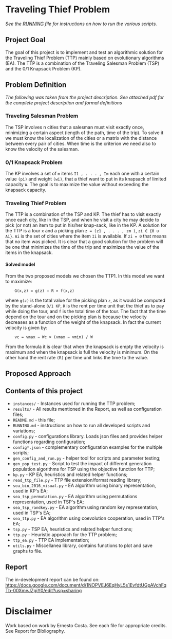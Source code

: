 # Traveling Thief Problem

_See the [RUNNING](RUNNING.md) file for instructions on how to run the various scripts._

## Project Goal

The goal of this project is to implement and test an algorithmic
solution for the Traveling Thief Problem (TTP) mainly based on evolutionary algorithms (EA). The TTP is a combination of the Traveling Salesman Problem (TSP) and the 0/1 Knapsack Problem (KP).

## Problem Definition

_The following was taken from the project description. See attached pdf for the complete project description and formal definitions_

### Traveling Salesman Problem

The TSP involves n cities that a salesman must visit exactly once, minimizing a certain aspect (length of the path, time of the trip). To solve it we must know the localization of the cities or a matrix with the distance between every pair of cities. When time is the criterion we need also to know the velocity of the salesman.

### 0/1 Knapsack Problem

The KP involves a set of `m` items `I1 , . . . , Im` each one with a certain value `(pi)` and weight `(wi)`, that a thief want to put in its knapsack of limited capacity `W`. The goal is to maximize the value without exceeding the knapsack capacity.

### Traveling Thief Problem

The TTP is a combination of the TSP and KP. The thief has to visit exactly once each city, like in the TSP, and when he visit a city he may decide to pick (or not) an item to put in his/her knap-sack, like in the KP. A solution for the TTP is a tour `x` and a picking plan `z = (z1 , . . . , zm )`, `zi ∈ {0 ∪ Ai}`. `Ai` is the set of cities where the item `Ii` is available. If `zi = 0` that means that no item was picked. It is clear that a good solution for the problem will be one that minimizes the time of the trip and maximizes the value of the items in the knapsack.

#### Solved model

From the two proposed models we chosen the TTP1. In this model we want to maximize:

        G(x,z) = g(z) − R × f(x,z)

where `g(z)` is the total value for the picking plan `z`, as it would be computed by the stand-alone `0/1 KP`, `R` is the rent per time unit that the thief as to pay while doing the tour, and `f` is the total time of the tour. The fact that the time depend on the tour and on the picking plan is because the velocity decreases as a function of the weight of the knapsack. In fact the current velocity is given by:

        vc = vmax − Wc × (vmax − vmin) / W

From the formula it is clear that when the knapsack is empty the velocity is maximum and when the knapsack is full the velocity is minimum. On the other hand the rent rate `(R)` per time unit links the time to the value.

## Proposed Approach



## Contents of this project

* `instances/` - Instances used for running the TTP problem;
* `results/` - All results mentioned in the Report, as well as configuration files;
* `README.md` - this file;
* `RUNNING.md` - instructions on how to run all developed scripts and variations;
* `config.py` - configurations library. Loads json files and provides helper functions regarding configuration;
* `config*.json` - complementary configuration examples for the multiple scripts;
* `gen_config_and_run.py` - helper tool for scripts and parameter testing;
* `gen_pop_test.py` - Script to test the impact of different generation population algorithms for TSP using the objective function for TTP;
* `kp.py` - KP EA, heuristics and related helper functions;
* `read_ttp_file.py` - TTP file extension/format reading library;
* `sea_bin_2016_visual.py` - EA algorithm using binary representation, used in KP's EA;
* `sea_tsp_permutation.py` - EA algorithm using permutations representation, used in TSP's EA;
* `sea_tsp_randkey.py` - EA algorithm using random key representation, used in TSP's EA;
* `sea_ttp.py` - EA algorithm using coevolution cooperation, used in TTP's EA;
* `tsp.py` - TSP EA, heuristics and related helper functions;
* `ttp.py` - Heuristic approach for the TTP problem;
* `ttp_ea.py` - TTP EA implementation;
* `utils.py` - Miscellanea library, contains functions to plot and save graphs to file.

## Report 

The in-development report can be found on: https://docs.google.com/document/d/1NOPVEJ6EqHyL5s1EvfdtUGpAVchFqTb-00XmeJZgiY0/edit?usp=sharing


# Disclaimer

Work based on work by Ernesto Costa. 
See each file for appropriate credits.
See Report for Bibliography.